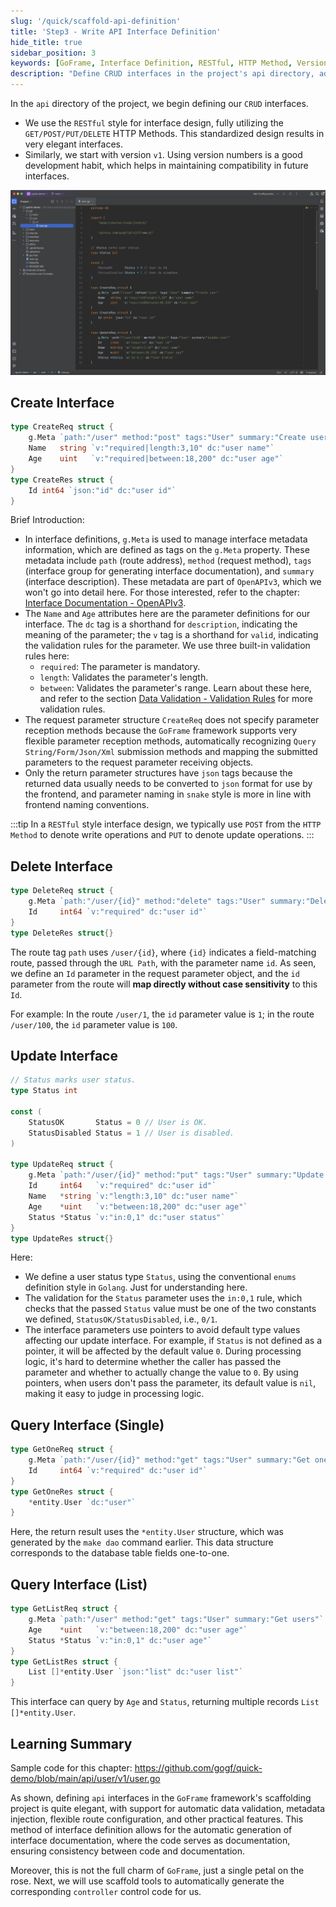 ```yaml
---
slug: '/quick/scaffold-api-definition'
title: 'Step3 - Write API Interface Definition'
hide_title: true
sidebar_position: 3
keywords: [GoFrame, Interface Definition, RESTful, HTTP Method, Versioning, Parameter Validation, User Management, Metadata Management, Data Return, Golang]
description: "Define CRUD interfaces in the project's api directory, adopting a RESTful style of interface design, using HTTP Method to standardize interface requests. Interface definitions use g.Meta to manage metadata information, including route address, request method, and interface description. The request parameters and return data structures define detailed parameter validation rules. Starting with version v1 for interface version control to maintain future compatibility. Interfaces flexibly receive parameters to meet the diverse needs of interface requests."
---
```


In the `api` directory of the project, we begin defining our `CRUD` interfaces.
- We use the `RESTful` style for interface design, fully utilizing the `GET/POST/PUT/DELETE` HTTP Methods. This standardized design results in very elegant interfaces.
- Similarly, we start with version `v1`. Using version numbers is a good development habit, which helps in maintaining compatibility in future interfaces.

![user api definition](QQ_1732094808338.png)

## Create Interface
```go title="api/user/v1/user.go"
type CreateReq struct {
    g.Meta `path:"/user" method:"post" tags:"User" summary:"Create user"`
    Name   string `v:"required|length:3,10" dc:"user name"`
    Age    uint   `v:"required|between:18,200" dc:"user age"`
}
type CreateRes struct {
    Id int64 `json:"id" dc:"user id"`
}
```
Brief Introduction:
- In interface definitions, `g.Meta` is used to manage interface metadata information, which are defined as tags on the `g.Meta` property. These metadata include `path` (route address), `method` (request method), `tags` (interface group for generating interface documentation), and `summary` (interface description). These metadata are part of `OpenAPIv3`, which we won't go into detail here. For those interested, refer to the chapter: [Interface Documentation - OpenAPIv3](../../../docs/WEB服务开发/接口文档/接口文档-OpenAPIv3.md).
- The `Name` and `Age` attributes here are the parameter definitions for our interface. The `dc` tag is a shorthand for `description`, indicating the meaning of the parameter; the `v` tag is a shorthand for `valid`, indicating the validation rules for the parameter. We use three built-in validation rules here:
  - `required`: The parameter is mandatory.
  - `length`: Validates the parameter's length.
  - `between`: Validates the parameter's range.
  Learn about these here, and refer to the section [Data Validation - Validation Rules](../../../docs/核心组件/数据校验/数据校验-校验规则.md) for more validation rules.
- The request parameter structure `CreateReq` does not specify parameter reception methods because the `GoFrame` framework supports very flexible parameter reception methods, automatically recognizing `Query String/Form/Json/Xml` submission methods and mapping the submitted parameters to the request parameter receiving objects.
- Only the return parameter structures have `json` tags because the returned data usually needs to be converted to `json` format for use by the frontend, and parameter naming in `snake` style is more in line with frontend naming conventions.

:::tip
In a `RESTful` style interface design, we typically use `POST` from the `HTTP Method` to denote write operations and `PUT` to denote update operations.
:::

## Delete Interface

```go title="api/user/v1/user.go"
type DeleteReq struct {
    g.Meta `path:"/user/{id}" method:"delete" tags:"User" summary:"Delete user"`
    Id     int64 `v:"required" dc:"user id"`
}
type DeleteRes struct{}
```

The route tag `path` uses `/user/{id}`, where `{id}` indicates a field-matching route, passed through the `URL Path`, with the parameter name `id`. As seen, we define an `Id` parameter in the request parameter object, and the `id` parameter from the route will **map directly without case sensitivity** to this `Id`.

For example: In the route `/user/1`, the `id` parameter value is `1`; in the route `/user/100`, the `id` parameter value is `100`.

## Update Interface

```go title="api/user/v1/user.go"
// Status marks user status.
type Status int

const (
    StatusOK       Status = 0 // User is OK.
    StatusDisabled Status = 1 // User is disabled.
)

type UpdateReq struct {
    g.Meta `path:"/user/{id}" method:"put" tags:"User" summary:"Update user"`
    Id     int64   `v:"required" dc:"user id"`
    Name   *string `v:"length:3,10" dc:"user name"`
    Age    *uint   `v:"between:18,200" dc:"user age"`
    Status *Status `v:"in:0,1" dc:"user status"`
}
type UpdateRes struct{}
```

Here:
- We define a user status type `Status`, using the conventional `enums` definition style in `Golang`. Just for understanding here.
- The validation for the `Status` parameter uses the `in:0,1` rule, which checks that the passed `Status` value must be one of the two constants we defined, `StatusOK/StatusDisabled`, i.e., `0/1`.
- The interface parameters use pointers to avoid default type values affecting our update interface. For example, if `Status` is not defined as a pointer, it will be affected by the default value `0`. During processing logic, it's hard to determine whether the caller has passed the parameter and whether to actually change the value to `0`. By using pointers, when users don't pass the parameter, its default value is `nil`, making it easy to judge in processing logic.

## Query Interface (Single)

```go title="api/user/v1/user.go"
type GetOneReq struct {
    g.Meta `path:"/user/{id}" method:"get" tags:"User" summary:"Get one user"`
    Id     int64 `v:"required" dc:"user id"`
}
type GetOneRes struct {
    *entity.User `dc:"user"`
}
```

Here, the return result uses the `*entity.User` structure, which was generated by the `make dao` command earlier. This data structure corresponds to the database table fields one-to-one.

## Query Interface (List)

```go title="api/user/v1/user.go"
type GetListReq struct {
    g.Meta `path:"/user" method:"get" tags:"User" summary:"Get users"`
    Age    *uint   `v:"between:18,200" dc:"user age"`
    Status *Status `v:"in:0,1" dc:"user age"`
}
type GetListRes struct {
    List []*entity.User `json:"list" dc:"user list"`
}
```
This interface can query by `Age` and `Status`, returning multiple records `List []*entity.User`.

## Learning Summary

Sample code for this chapter: https://github.com/gogf/quick-demo/blob/main/api/user/v1/user.go

As shown, defining `api` interfaces in the `GoFrame` framework's scaffolding project is quite elegant, with support for automatic data validation, metadata injection, flexible route configuration, and other practical features. This method of interface definition allows for the automatic generation of interface documentation, where the code serves as documentation, ensuring consistency between code and documentation.

Moreover, this is not the full charm of `GoFrame`, just a single petal on the rose. Next, we will use scaffold tools to automatically generate the corresponding `controller` control code for us.